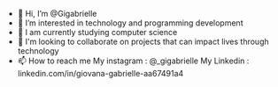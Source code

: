- 👋 Hi, I’m @Gigabrielle
- 👀 I’m interested in technology and
 programming development
- 🌱 I am currently studying computer science
- 💞️ 
I'm looking to collaborate on projects that can impact lives through technology
- 📫 How to reach me 
My instagram : @_gigabrielle
My Linkedin : linkedin.com/in/giovana-gabrielle-aa67491a4

<!---
Gigabrielle/Gigabrielle is a ✨ special ✨ repository because its `README.md` (this file) appears on your GitHub profile.
You can click the Preview link to take a look at your changes.
--->
